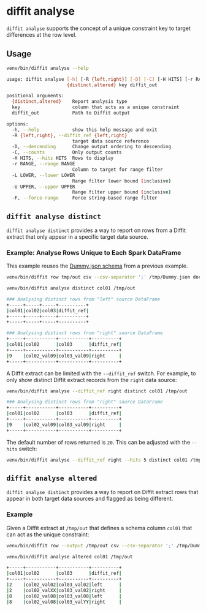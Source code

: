 # diffit analyse

`diffit analyse` supports the concept of a unique constraint key to target differences at the row level.

## Usage
``` sh
venv/bin/diffit analyse --help
```

``` sh
usage: diffit analyse [-h] [-R {left,right}] [-D] [-C] [-H HITS] [-r RANGE] [-L LOWER] [-U UPPER] [-F]
                      {distinct,altered} key diffit_out

positional arguments:
  {distinct,altered}    Report analysis type
  key                   column that acts as a unique constraint
  diffit_out            Path to Diffit output

options:
  -h, --help            show this help message and exit
  -R {left,right}, --diffit_ref {left,right}
                        target data source reference
  -D, --descending      Change output ordering to descending
  -C, --counts          Only output counts
  -H HITS, --hits HITS  Rows to display
  -r RANGE, --range RANGE
                        Column to target for range filter
  -L LOWER, --lower LOWER
                        Range filter lower bound (inclusive)
  -U UPPER, --upper UPPER
                        Range filter upper bound (inclusive)
  -F, --force-range     Force string-based range filter
```

## `diffit analyse distinct`
`diffit analyse distinct` provides a way to report on rows from a Diffit extract that
only appear in a specific target data source.

### Example: Analyse Rows Unique to Each Spark DataFrame
This example reuses the [Dummy.json schema](../row#example-csv-data-sources) from a previous example.
``` sh title="Reset the Diffit extract"
venv/bin/diffit row tmp/out csv --csv-separator ';' /tmp/Dummy.json docker/files/data/left docker/files/data/right
```

``` sh title="The key setting, col01, acts as the GROUP BY predicate"
venv/bin/diffit analyse distinct col01 /tmp/out
```

``` sh title="Combined diffit analyse distinct output"
### Analysing distinct rows from "left" source DataFrame
+-----+-----+-----+----------+
|col01|col02|col03|diffit_ref|
+-----+-----+-----+----------+
+-----+-----+-----+----------+

### Analysing distinct rows from "right" source DataFrame
+-----+-----------+-----------+----------+
|col01|col02      |col03      |diffit_ref|
+-----+-----------+-----------+----------+
|9    |col02_val09|col03_val09|right     |
+-----+-----------+-----------+----------+
```

A Diffit extract can be limited with the `--diffit_ref` switch. For example, to only show
distinct Diffit extract records from the `right` data source:
``` sh title="Analysing distinct rows from right source Spark DataFrame"
venv/bin/diffit analyse --diffit_ref right distinct col01 /tmp/out
```

``` sh title="Result"
### Analysing distinct rows from "right" source DataFrame
+-----+-----------+-----------+----------+
|col01|col02      |col03      |diffit_ref|
+-----+-----------+-----------+----------+
|9    |col02_val09|col03_val09|right     |
+-----+-----------+-----------+----------+
```

The default number of rows returned is `20`. This can be adjusted with the `--hits` switch:
``` sh
venv/bin/diffit analyse --diffit_ref right --hits 5 distinct col01 /tmp/out
```

## `diffit analyse altered`
`diffit analyse distinct` provides a way to report on Diffit extract rows that appear in both target
data sources and flagged as being different.

### Example
Given a Diffit extract at `/tmp/out` that defines a schema column `col01` that can act as the unique constraint:

``` sh title="Reset the Diffit extract"
venv/bin/diffit row --output /tmp/out csv --csv-separator ';' /tmp/Dummy.json docker/files/data/left docker/files/data/right
```

``` sh title="diffit analyse altered command"
venv/bin/diffit analyse altered col01 /tmp/out
```

``` sh title="Result"
+-----+-----------+-----------+----------+
|col01|col02      |col03      |diffit_ref|
+-----+-----------+-----------+----------+
|2    |col02_val02|col03_val02|left      |
|2    |col02_valXX|col03_val02|right     |
|8    |col02_val08|col03_val08|left      |
|8    |col02_val08|col03_valYY|right     |
```
